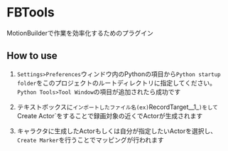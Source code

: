 # FBTools
MotionBuilderで作業を効率化するためのプラグイン

## How to use

1. `Settings>Preferences`ウィンドウ内のPythonの項目から`Python startup folder`をこのプロジェクトのルートディレクトリに指定してください。`Python Tools>Tool Window`の項目が追加されたら成功です

2. テキストボックスに`インポートしたファイル名(ex)`RecordTarget__1_`)をして`Create Actor`をすることで録画対象の近くでActorが生成されます
3. キャラクタに生成したActorもしくは自分が指定したいActorを選択し、`Create Marker`を行うことでマッピングが行われます
